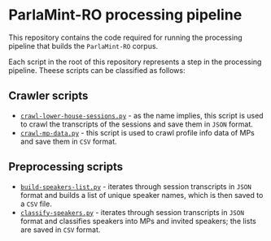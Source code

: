 # ParlaMint-RO processing pipeline #

This repository contains the code required for running the processing pipeline that builds the `ParlaMint-RO` corpus.

Each script in the root of this repository represents a step in the processing pipeline. Theese scripts can be classified as follows:

## Crawler scripts ##

- [`crawl-lower-house-sessions.py`](./crawl-lower-house-sessions.py) - as the name implies, this script is used to crawl the transcripts of the sessions and save them in `JSON` format.
- [`crawl-mp-data.py`](./crawl-mp-data.py) - this script is used to crawl profile info data of MPs and save them in `CSV` format.

## Preprocessing scripts ##

- [`build-speakers-list.py`](./build-speakers-list.py) - iterates through session transcripts in `JSON` format and builds a list of unique speaker names, which is then saved to a `CSV` file.
- [`classify-speakers.py`](./classify-speakers.py) - iterates through session transcripts in `JSON` format and classifies speakers into MPs and invited speakers; the lists are saved in `CSV` format.

